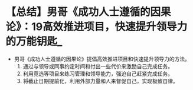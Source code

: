 # 【总结】男哥《成功人士遵循的因果论》：19高效推进项目，快速提升领导力的万能钥匙_

-   男哥《成功人士遵循的因果论》提倡高效推进项目和快速提升领导力的方法。
    1.  通过与领导或同事约定时间和付出一些代价来激励自己完成任务。
    2.  利用竞选等项目来练习管理和领导能力，强迫自己赶紧完成任务。
    3.  将截止日期提前化，利用外部力量和人来督促自己，实现极致自律。